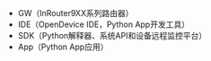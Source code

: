 * GW（InRouter9XX系列路由器）
* IDE（OpenDevice IDE，Python App开发工具）
* SDK（Python解释器、系统API和设备远程监控平台）
* App（Python App应用）



